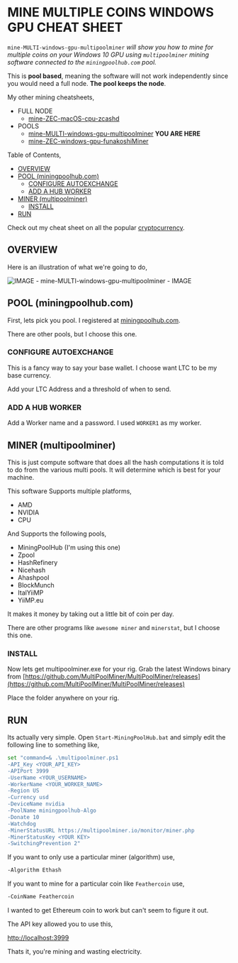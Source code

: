 # MINE MULTIPLE COINS WINDOWS GPU CHEAT SHEET

`mine-MULTI-windows-gpu-multipoolminer` _will show you
how to mine for multiple coins
on your Windows 10 GPU
using `multipoolminer` mining software
connected to the `miningpoolhub.com` pool._

This is **pool based**, meaning the software will not work independently
since you would need a full node.  **The pool keeps the node**.

My other mining cheatsheets,

* FULL NODE
  * [mine-ZEC-macOS-cpu-zcashd](https://github.com/JeffDeCola/my-cheat-sheets/tree/master/other/mining-cryptocurrency/full-node/mine-ZEC-macOS-cpu-zcashd)
* POOLS
  * [mine-MULTI-windows-gpu-multipoolminer](https://github.com/JeffDeCola/my-cheat-sheets/tree/master/other/mining-cryptocurrency/pools/mine-MULTI-windows-gpu-multipoolminer)
  **YOU ARE HERE**
  * [mine-ZEC-windows-gpu-funakoshiMiner](https://github.com/JeffDeCola/my-cheat-sheets/tree/master/other/mining-cryptocurrency/pools/mine-ZEC-windows-gpu-funakoshiMiner)
  
Table of Contents,

* [OVERVIEW](https://github.com/JeffDeCola/my-cheat-sheets/tree/master/other/mining-cryptocurrency/pools/mine-MULTI-windows-gpu-multipoolminer#overview)
* [POOL (miningpoolhub.com)](https://github.com/JeffDeCola/my-cheat-sheets/tree/master/other/mining-cryptocurrency/pools/mine-MULTI-windows-gpu-multipoolminer#pool-miningpoolhubcom)
  * [CONFIGURE AUTOEXCHANGE](https://github.com/JeffDeCola/my-cheat-sheets/tree/master/other/mining-cryptocurrency/pools/mine-MULTI-windows-gpu-multipoolminer#configure-autoexchange)
  * [ADD A HUB WORKER](https://github.com/JeffDeCola/my-cheat-sheets/tree/master/other/mining-cryptocurrency/pools/mine-MULTI-windows-gpu-multipoolminer#add-a-hub-worker)
* [MINER (multipoolminer)](https://github.com/JeffDeCola/my-cheat-sheets/tree/master/other/mining-cryptocurrency/pools/mine-MULTI-windows-gpu-multipoolminer#miner-multipoolminer)
  * [INSTALL](https://github.com/JeffDeCola/my-cheat-sheets/tree/master/other/mining-cryptocurrency/pools/mine-MULTI-windows-gpu-multipoolminer#install)
* [RUN](https://github.com/JeffDeCola/my-cheat-sheets/tree/master/other/mining-cryptocurrency/pools/mine-MULTI-windows-gpu-multipoolminer#run)

Check out my cheat sheet on all the popular
[cryptocurrency](https://github.com/JeffDeCola/my-cheat-sheets/tree/master/other/mining-cryptocurrency/cryptocurrency/cryptocurrency-cheat-sheet).

## OVERVIEW

Here is an illustration of what we're going to do,

![IMAGE - mine-MULTI-windows-gpu-multipoolminer - IMAGE](../../../../../docs/pics/mine-MULTI-windows-gpu-multipoolminer.jpg)

## POOL (miningpoolhub.com)

First, lets pick you pool. I registered at
[miningpoolhub.com](https://miningpoolhub.com).

There are other pools, but I choose this one.

### CONFIGURE AUTOEXCHANGE

This is a fancy way to say your base wallet.
I choose want LTC to be my base currency.

Add your LTC Address and a threshold of when to send.

### ADD A HUB WORKER

Add a Worker name and a password.
I used `WORKER1` as my worker.

## MINER (multipoolminer)

This is just compute software that does all the hash computations
it is told to do from the various multi pools.  It will determine which is
best for your machine.

This software Supports multiple platforms,

* AMD
* NVIDIA
* CPU

And Supports the following pools,

* MiningPoolHub (I'm using this one)
* Zpool
* HashRefinery
* Nicehash
* Ahashpool
* BlockMunch
* ItalYiiMP
* YiiMP.eu

It makes it money by taking out a little bit of coin per day.

There are other programs like `awesome miner` and `minerstat`,
but I choose this one.

### INSTALL

Now lets get multipoolminer.exe for your rig.
Grab the latest Windows binary from
[https://github.com/MultiPoolMiner/MultiPoolMiner/releases](https://github.com/MultiPoolMiner/MultiPoolMiner/releases)

Place the folder anywhere on your rig.

## RUN

Its actually very simple. Open `Start-MiningPoolHub.bat` and simply edit
the following line to something like,

```bash
set "command=& .\multipoolminer.ps1
-API_Key <YOUR_API_KEY>
-APIPort 3999
-UserName <YOUR_USERNAME>
-WorkerName <YOUR_WORKER_NAME>
-Region US
-Currency usd
-DeviceName nvidia
-PoolName miningpoolhub-Algo
-Donate 10
-Watchdog
-MinerStatusURL https://multipoolminer.io/monitor/miner.php
-MinerStatusKey <YOUR KEY>
-SwitchingPrevention 2"
```

If you want to only use a particular miner (algorithm) use,

```txt
-Algorithm Ethash
```

If you want to mine for a particular coin like `Feathercoin` use,

```txt
-CoinName Feathercoin
```

I wanted to get Ethereum coin to work but can't seem to figure it out.

The API key allowed you to use this,

 [http://localhost:3999]( http://localhost:3999)

Thats it, you're mining and wasting electricity.
